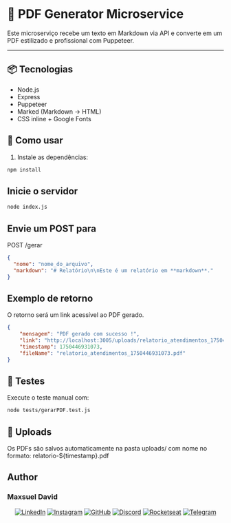 # 📄 PDF Generator Microservice

Este microserviço recebe um texto em Markdown via API e converte em um PDF estilizado e profissional com Puppeteer.

---

## 📦 Tecnologias

- Node.js
- Express
- Puppeteer
- Marked (Markdown → HTML)
- CSS inline + Google Fonts

## 🚀 Como usar

1. Instale as dependências:

```bash
npm install
```

## Inicie o servidor

```bash
node index.js
```

## Envie um POST para

POST /gerar

```json
{
  "nome": "nome_do_arquivo",
  "markdown": "# Relatório\n\nEste é um relatório em **markdown**."
}
```

## Exemplo de retorno

O retorno será um link acessível ao PDF gerado.

```json
{
    "mensagem": "PDF gerado com sucesso !",
    "link": "http://localhost:3005/uploads/relatorio_atendimentos_1750446931073.pdf",
    "timestamp": 1750446931073,
    "fileName": "relatorio_atendimentos_1750446931073.pdf"
}
```

## 🧪 Testes

Execute o teste manual com:

```bash
node tests/gerarPDF.test.js
```

## 📂 Uploads

Os PDFs são salvos automaticamente na pasta uploads/ com nome no formato: relatorio-${timestamp}.pdf


## Author

### Maxsuel David

<div align=center id="footer-default">

[![LinkedIn](https://img.shields.io/badge/LinkedIn-0A66C2?style=for-the-badge&logo=linkedin&logoColor=white)](https://www.linkedin.com/in/maxsuelOliveiradev/?utm_source=rocketseat&utm_medium=organic&utm_campaign=profile&utm_term=share&utm_content=md-04583-links)
[![Instagram](https://img.shields.io/badge/Instagram-C13584?style=for-the-badge&logo=instagram&logoColor=white)](https://www.instagram.com/david_o.santos/)
[![GitHub](https://img.shields.io/badge/GitHub-000000?style=for-the-badge&logo=github&logoColor=white)](https://github.com/MaxsuelOliveira)
[![Discord](https://img.shields.io/badge/Discord-5865F2?style=for-the-badge&logo=discord&logoColor=white)](https://discord.com/channels/@MaxDavid#7163)
[![Rocketseat](https://img.shields.io/badge/Rocketseat-7159C1?style=for-the-badge&logo=rocketseat&logoColor=white)](https://app.rocketseat.com.br/me/md-04583)
[![Telegram](https://img.shields.io/badge/Telegram-40A5E4?style=for-the-badge&logo=telegram&logoColor=white)](https://t.me/@oliveiraMaxsuel)
</div>
